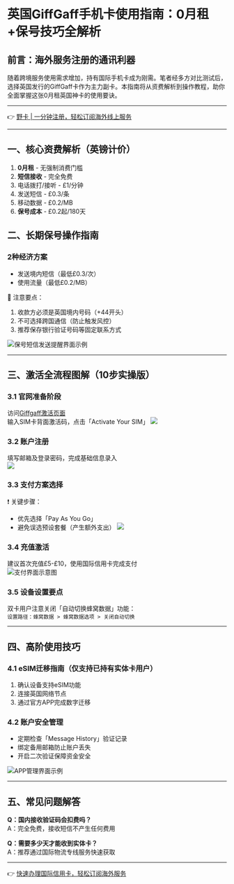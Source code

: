 # 英国GiffGaff手机卡使用指南：0月租+保号技巧全解析

## 前言：海外服务注册的通讯利器
随着跨境服务使用需求增加，持有国际手机卡成为刚需。笔者经多方对比测试后，选择英国发行的GiffGaff卡作为主力副卡。本指南将从资费解析到操作教程，助你全面掌握这张0月租英国神卡的使用要诀。

---
👉 [野卡 | 一分钟注册，轻松订阅海外线上服务](https://bbtdd.com/yeka)

---

## 一、核心资费解析（英镑计价）
1. **0月租** - 无强制消费门槛
2. **短信接收** - 完全免费
3. 电话拨打/接听 - £1/分钟
4. 发送短信 - £0.3/条
5. 移动数据 - £0.2/MB
6. **保号成本** - £0.2起/180天

## 二、长期保号操作指南
### 2种经济方案
- 发送境内短信（最低£0.3/次）
- 使用流量（最低£0.2/MB）

📌 注意要点：
1. 收款方必须是英国境内号码（+44开头）
2. 不可选择跨国通信（防止触发风控）
3. 推荐保存银行验证号码等固定联系方式

![保号短信发送提醒界面示例](https://bbtdd.com/wp-content/uploads/img/0877656517899527.webp)

---

## 三、激活全流程图解（10步实操版）
### 3.1 官网准备阶段
访问[Giffgaff激活页面](fgaff.com/activate)  
输入SIM卡背面激活码，点击「Activate Your SIM」
![](https://bbtdd.com/wp-content/uploads/img/432752853.webp)

### 3.2 账户注册
填写邮箱及登录密码，完成基础信息录入  
![](https://bbtdd.com/wp-content/uploads/img/125811285.webp)

### 3.3 支付方案选择
❗ 关键步骤：
- 优先选择「Pay As You Go」
- 避免误选预设套餐（产生额外支出）
![](https://bbtdd.com/wp-content/uploads/img/561897685994909.webp)

### 3.4 充值激活
建议首次充值£5-£10，使用国际信用卡完成支付  
![支付界面示意图](https://bbtdd.com/wp-content/uploads/img/5362353485.webp)

### 3.5 设备设置要点
双卡用户注意关闭「自动切换蜂窝数据」功能：  
`设置路径：蜂窝数据 > 蜂窝数据选项 > 关闭自动切换`

---

## 四、高阶使用技巧
### 4.1 eSIM迁移指南（仅支持已持有实体卡用户）
1. 确认设备支持eSIM功能
2. 连接英国网络节点
3. 通过官方APP完成数字迁移

### 4.2 账户安全管理
- 定期检查「Message History」验证记录
- 绑定备用邮箱防止账户丢失
- 开启二次验证保障资金安全

![APP管理界面示例](https://bbtdd.com/wp-content/uploads/img/933881344202895.webp)

---

## 五、常见问题解答
**Q：国内接收验证码会扣费吗？**  
A：完全免费，接收短信不产生任何费用

**Q：需要多少天才能收到实体卡？**  
A：推荐通过国际物流专线服务快速获取

---

👉 [快速办理国际信用卡，轻松订阅海外服务](https://bbtdd.com/yeka)